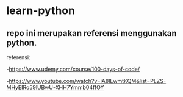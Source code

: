 # learn-python
## repo ini merupakan referensi menggunakan python.

referensi:

-https://www.udemy.com/course/100-days-of-code/


-https://www.youtube.com/watch?v=iA8lLwmtKQM&list=PLZS-MHyEIRo59lUBwU-XHH7Ymmb04ffOY
